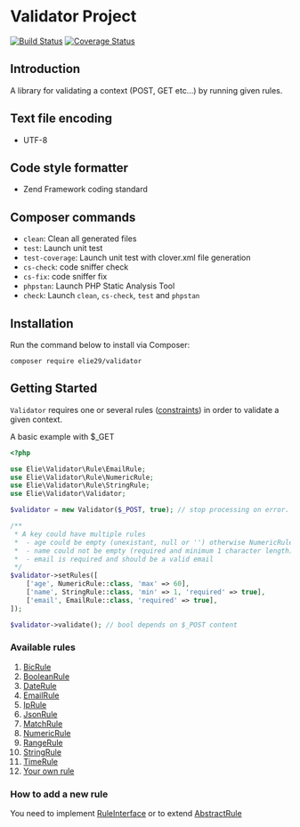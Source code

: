 # Validator Project

[![Build Status](https://travis-ci.org/elie29/validator.svg?branch=master)](https://travis-ci.org/elie29/validator)
[![Coverage Status](https://coveralls.io/repos/github/elie29/validator/badge.svg)](https://coveralls.io/github/elie29/validator)

## Introduction
A library for validating a context (POST, GET etc...) by running given rules.

## Text file encoding
- UTF-8

## Code style formatter
- Zend Framework coding standard

## Composer commands
   - `clean`: Clean all generated files
   - `test`: Launch unit test
   - `test-coverage`: Launch unit test with clover.xml file generation
   - `cs-check`: code sniffer check
   - `cs-fix`: code sniffer fix
   - `phpstan`: Launch PHP Static Analysis Tool
   - `check`: Launch `clean`, `cs-check`, `test` and `phpstan`

## Installation ##

Run the command below to install via Composer:

```shell
composer require elie29/validator
```

## Getting Started ##
`Validator` requires one or several rules ([constraints](#available-rules)) in order to validate a given context.

A basic example with $_GET
```php
<?php

use Elie\Validator\Rule\EmailRule;
use Elie\Validator\Rule\NumericRule;
use Elie\Validator\Rule\StringRule;
use Elie\Validator\Validator;

$validator = new Validator($_POST, true); // stop processing on error.

/**
 * A key could have multiple rules
 *  - age could be empty (unexistant, null or '') otherwise NumericRule is applied
 *  - name could not be empty (required and minimum 1 character length)
 *  - email is required and should be a valid email
 */
$validator->setRules([
    ['age', NumericRule::class, 'max' => 60],
    ['name', StringRule::class, 'min' => 1, 'required' => true],
    ['email', EmailRule::class, 'required' => true],
]);

$validator->validate(); // bool depends on $_POST content
```
### Available rules ###

1. [BicRule](https://github.com/elie29/validator/blob/master/src/Rule/BicRule.php)
1. [BooleanRule](https://github.com/elie29/validator/blob/master/src/Rule/BooleanRule.php)
1. [DateRule](https://github.com/elie29/validator/blob/master/src/Rule/DateRule.php)
1. [EmailRule](https://github.com/elie29/validator/blob/master/src/Rule/EmailRule.php)
1. [IpRule](https://github.com/elie29/validator/blob/master/src/Rule/IpRule.php)
1. [JsonRule](https://github.com/elie29/validator/blob/master/src/Rule/JsonRule.php)
1. [MatchRule](https://github.com/elie29/validator/blob/master/src/Rule/MatchRule.php)
1. [NumericRule](https://github.com/elie29/validator/blob/master/src/Rule/NumericRule.php)
1. [RangeRule](https://github.com/elie29/validator/blob/master/src/Rule/RangeRule.php)
1. [StringRule](https://github.com/elie29/validator/blob/master/src/Rule/StringRule.php)
1. [TimeRule](https://github.com/elie29/validator/blob/master/src/Rule/TimeRule.php)
1. [Your own rule](#how-to-add-a-new-rule)

### How to add a new rule ###

You need to implement [RuleInterface](https://github.com/elie29/validator/blob/master/src/Rule/RuleInterface.php) or to extend [AbstractRule](https://github.com/elie29/validator/blob/master/src/Rule/AbstractRule.php)

